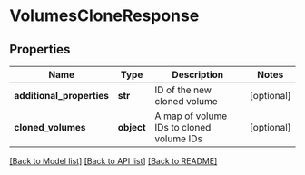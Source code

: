 # VolumesCloneResponse

## Properties
Name | Type | Description | Notes
------------ | ------------- | ------------- | -------------
**additional_properties** | **str** | ID of the new cloned volume | [optional] 
**cloned_volumes** | **object** | A map of volume IDs to cloned volume IDs | [optional] 

[[Back to Model list]](../README.md#documentation-for-models) [[Back to API list]](../README.md#documentation-for-api-endpoints) [[Back to README]](../README.md)


